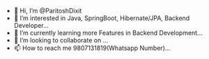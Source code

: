 - 👋 Hi, I’m @ParitoshDixit
- 👀 I’m interested in Java, SpringBoot, Hibernate/JPA, Backend Developer...
- 🌱 I’m currently learning more Features in Backend Development...
- 💞️ I’m looking to collaborate on  ...
- 📫 How to reach me 9807131819(Whatsapp Number)...

<!---
ParitoshDixit/ParitoshDixit is a ✨ special ✨ repository because its `README.md` (this file) appears on your GitHub profile.
You can click the Preview link to take a look at your changes.
--->
